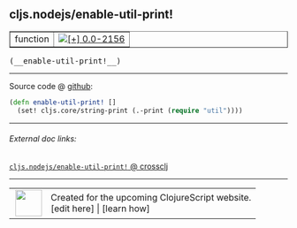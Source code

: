 ## cljs.nodejs/enable-util-print!



 <table border="1">
<tr>
<td>function</td>
<td><a href="https://github.com/cljsinfo/cljs-api-docs/tree/0.0-2156"><img valign="middle" alt="[+] 0.0-2156" title="Added in 0.0-2156" src="https://img.shields.io/badge/+-0.0--2156-lightgrey.svg"></a> </td>
</tr>
</table>


 <samp>
(__enable-util-print!__)<br>
</samp>

---







Source code @ [github](https://github.com/clojure/clojurescript/blob/r2261/src/cljs/cljs/nodejs.cljs#L11-L12):

```clj
(defn enable-util-print! []
  (set! cljs.core/string-print (.-print (require "util"))))
```

<!--
Repo - tag - source tree - lines:

 <pre>
clojurescript @ r2261
└── src
    └── cljs
        └── cljs
            └── <ins>[nodejs.cljs:11-12](https://github.com/clojure/clojurescript/blob/r2261/src/cljs/cljs/nodejs.cljs#L11-L12)</ins>
</pre>

-->

---



###### External doc links:

[`cljs.nodejs/enable-util-print!` @ crossclj](http://crossclj.info/fun/cljs.nodejs.cljs/enable-util-print%21.html)<br>

---

 <table>
<tr><td>
<img valign="middle" align="right" width="48px" src="http://i.imgur.com/Hi20huC.png">
</td><td>
Created for the upcoming ClojureScript website.<br>
[edit here] | [learn how]
</td></tr></table>

[edit here]:https://github.com/cljsinfo/cljs-api-docs/blob/master/cljsdoc/cljs.nodejs_enable-util-printBANG.cljsdoc
[learn how]:https://github.com/cljsinfo/cljs-api-docs/wiki/cljsdoc-files

<!--

This information was too distracting to show to readers, but I'll leave it
commented here since it is helpful to:

- pretty-print the data used to generate this document
- and show how to retrieve that data



The API data for this symbol:

```clj
{:ns "cljs.nodejs",
 :name "enable-util-print!",
 :type "function",
 :signature ["[]"],
 :source {:code "(defn enable-util-print! []\n  (set! cljs.core/string-print (.-print (require \"util\"))))",
          :title "Source code",
          :repo "clojurescript",
          :tag "r2261",
          :filename "src/cljs/cljs/nodejs.cljs",
          :lines [11 12]},
 :full-name "cljs.nodejs/enable-util-print!",
 :full-name-encode "cljs.nodejs_enable-util-printBANG",
 :history [["+" "0.0-2156"]]}

```

Retrieve the API data for this symbol:

```clj
;; from Clojure REPL
(require '[clojure.edn :as edn])
(-> (slurp "https://raw.githubusercontent.com/cljsinfo/cljs-api-docs/catalog/cljs-api.edn")
    (edn/read-string)
    (get-in [:symbols "cljs.nodejs/enable-util-print!"]))
```

-->
